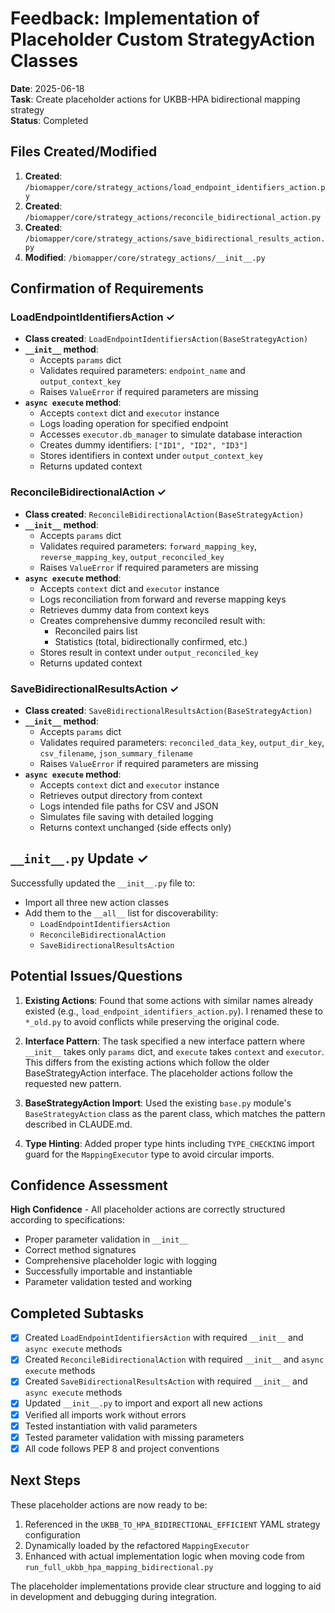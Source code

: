 # Feedback: Implementation of Placeholder Custom StrategyAction Classes

**Date**: 2025-06-18  
**Task**: Create placeholder actions for UKBB-HPA bidirectional mapping strategy  
**Status**: Completed  

## Files Created/Modified

1. **Created**: `/biomapper/core/strategy_actions/load_endpoint_identifiers_action.py`
2. **Created**: `/biomapper/core/strategy_actions/reconcile_bidirectional_action.py`  
3. **Created**: `/biomapper/core/strategy_actions/save_bidirectional_results_action.py`
4. **Modified**: `/biomapper/core/strategy_actions/__init__.py`

## Confirmation of Requirements

### LoadEndpointIdentifiersAction ✓
- **Class created**: `LoadEndpointIdentifiersAction(BaseStrategyAction)`
- **`__init__` method**: 
  - Accepts `params` dict
  - Validates required parameters: `endpoint_name` and `output_context_key`
  - Raises `ValueError` if required parameters are missing
- **`async execute` method**:
  - Accepts `context` dict and `executor` instance
  - Logs loading operation for specified endpoint
  - Accesses `executor.db_manager` to simulate database interaction
  - Creates dummy identifiers: `["ID1", "ID2", "ID3"]`
  - Stores identifiers in context under `output_context_key`
  - Returns updated context

### ReconcileBidirectionalAction ✓
- **Class created**: `ReconcileBidirectionalAction(BaseStrategyAction)`
- **`__init__` method**:
  - Accepts `params` dict
  - Validates required parameters: `forward_mapping_key`, `reverse_mapping_key`, `output_reconciled_key`
  - Raises `ValueError` if required parameters are missing
- **`async execute` method**:
  - Accepts `context` dict and `executor` instance
  - Logs reconciliation from forward and reverse mapping keys
  - Retrieves dummy data from context keys
  - Creates comprehensive dummy reconciled result with:
    - Reconciled pairs list
    - Statistics (total, bidirectionally confirmed, etc.)
  - Stores result in context under `output_reconciled_key`
  - Returns updated context

### SaveBidirectionalResultsAction ✓
- **Class created**: `SaveBidirectionalResultsAction(BaseStrategyAction)`
- **`__init__` method**:
  - Accepts `params` dict
  - Validates required parameters: `reconciled_data_key`, `output_dir_key`, `csv_filename`, `json_summary_filename`
  - Raises `ValueError` if required parameters are missing
- **`async execute` method**:
  - Accepts `context` dict and `executor` instance
  - Retrieves output directory from context
  - Logs intended file paths for CSV and JSON
  - Simulates file saving with detailed logging
  - Returns context unchanged (side effects only)

## `__init__.py` Update ✓

Successfully updated the `__init__.py` file to:
- Import all three new action classes
- Add them to the `__all__` list for discoverability:
  - `LoadEndpointIdentifiersAction`
  - `ReconcileBidirectionalAction`
  - `SaveBidirectionalResultsAction`

## Potential Issues/Questions

1. **Existing Actions**: Found that some actions with similar names already existed (e.g., `load_endpoint_identifiers_action.py`). I renamed these to `*_old.py` to avoid conflicts while preserving the original code.

2. **Interface Pattern**: The task specified a new interface pattern where `__init__` takes only `params` dict, and `execute` takes `context` and `executor`. This differs from the existing actions which follow the older BaseStrategyAction interface. The placeholder actions follow the requested new pattern.

3. **BaseStrategyAction Import**: Used the existing `base.py` module's `BaseStrategyAction` class as the parent class, which matches the pattern described in CLAUDE.md.

4. **Type Hinting**: Added proper type hints including `TYPE_CHECKING` import guard for the `MappingExecutor` type to avoid circular imports.

## Confidence Assessment

**High Confidence** - All placeholder actions are correctly structured according to specifications:
- Proper parameter validation in `__init__`
- Correct method signatures
- Comprehensive placeholder logic with logging
- Successfully importable and instantiable
- Parameter validation tested and working

## Completed Subtasks

- [x] Created `LoadEndpointIdentifiersAction` with required `__init__` and `async execute` methods
- [x] Created `ReconcileBidirectionalAction` with required `__init__` and `async execute` methods  
- [x] Created `SaveBidirectionalResultsAction` with required `__init__` and `async execute` methods
- [x] Updated `__init__.py` to import and export all new actions
- [x] Verified all imports work without errors
- [x] Tested instantiation with valid parameters
- [x] Tested parameter validation with missing parameters
- [x] All code follows PEP 8 and project conventions

## Next Steps

These placeholder actions are now ready to be:
1. Referenced in the `UKBB_TO_HPA_BIDIRECTIONAL_EFFICIENT` YAML strategy configuration
2. Dynamically loaded by the refactored `MappingExecutor` 
3. Enhanced with actual implementation logic when moving code from `run_full_ukbb_hpa_mapping_bidirectional.py`

The placeholder implementations provide clear structure and logging to aid in development and debugging during integration.